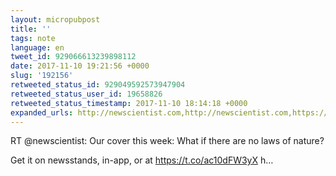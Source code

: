 ```yaml
---
layout: micropubpost
title: ''
tags: note
language: en
tweet_id: 929066613239898112
date: 2017-11-10 19:21:56 +0000
slug: '192156'
retweeted_status_id: 929049592573947904
retweeted_status_user_id: 19658826
retweeted_status_timestamp: 2017-11-10 18:14:18 +0000
expanded_urls: http://newscientist.com,http://newscientist.com,https://twitter.com/newscientist/status/929049592573947904/photo/1
---
```

RT @newscientist: Our cover this week: What if there are no laws of nature? 

Get it on newsstands, in-app, or at https://t.co/ac10dFW3yX h…

